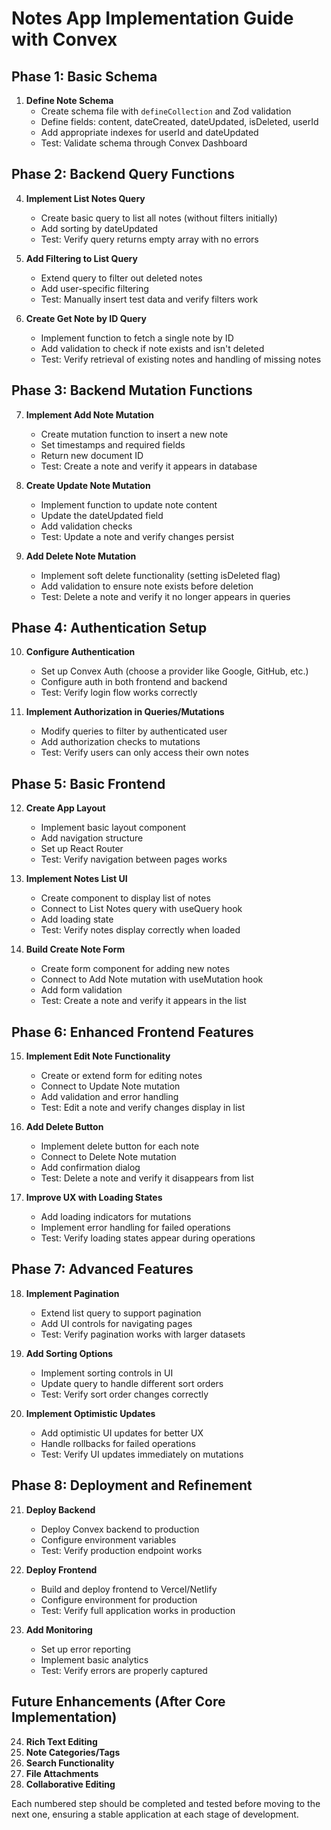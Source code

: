 # Notes App Implementation Guide with Convex

## Phase 1: Basic Schema

1. **Define Note Schema**
   - Create schema file with `defineCollection` and Zod validation
   - Define fields: content, dateCreated, dateUpdated, isDeleted, userId
   - Add appropriate indexes for userId and dateUpdated
   - Test: Validate schema through Convex Dashboard

## Phase 2: Backend Query Functions

4. **Implement List Notes Query**
   - Create basic query to list all notes (without filters initially)
   - Add sorting by dateUpdated
   - Test: Verify query returns empty array with no errors

5. **Add Filtering to List Query**
   - Extend query to filter out deleted notes
   - Add user-specific filtering
   - Test: Manually insert test data and verify filters work

6. **Create Get Note by ID Query**
   - Implement function to fetch a single note by ID
   - Add validation to check if note exists and isn't deleted
   - Test: Verify retrieval of existing notes and handling of missing notes

## Phase 3: Backend Mutation Functions

7. **Implement Add Note Mutation**
   - Create mutation function to insert a new note
   - Set timestamps and required fields
   - Return new document ID
   - Test: Create a note and verify it appears in database

8. **Create Update Note Mutation**
   - Implement function to update note content
   - Update the dateUpdated field
   - Add validation checks
   - Test: Update a note and verify changes persist

9. **Add Delete Note Mutation**
   - Implement soft delete functionality (setting isDeleted flag)
   - Add validation to ensure note exists before deletion
   - Test: Delete a note and verify it no longer appears in queries

## Phase 4: Authentication Setup

10. **Configure Authentication**
    - Set up Convex Auth (choose a provider like Google, GitHub, etc.)
    - Configure auth in both frontend and backend
    - Test: Verify login flow works correctly

11. **Implement Authorization in Queries/Mutations**
    - Modify queries to filter by authenticated user
    - Add authorization checks to mutations
    - Test: Verify users can only access their own notes

## Phase 5: Basic Frontend

12. **Create App Layout**
    - Implement basic layout component
    - Add navigation structure
    - Set up React Router
    - Test: Verify navigation between pages works

13. **Implement Notes List UI**
    - Create component to display list of notes
    - Connect to List Notes query with useQuery hook
    - Add loading state
    - Test: Verify notes display correctly when loaded

14. **Build Create Note Form**
    - Create form component for adding new notes
    - Connect to Add Note mutation with useMutation hook
    - Add form validation
    - Test: Create a note and verify it appears in the list

## Phase 6: Enhanced Frontend Features

15. **Implement Edit Note Functionality**
    - Create or extend form for editing notes
    - Connect to Update Note mutation
    - Add validation and error handling
    - Test: Edit a note and verify changes display in list

16. **Add Delete Button**
    - Implement delete button for each note
    - Connect to Delete Note mutation
    - Add confirmation dialog
    - Test: Delete a note and verify it disappears from list

17. **Improve UX with Loading States**
    - Add loading indicators for mutations
    - Implement error handling for failed operations
    - Test: Verify loading states appear during operations

## Phase 7: Advanced Features

18. **Implement Pagination**
    - Extend list query to support pagination
    - Add UI controls for navigating pages
    - Test: Verify pagination works with larger datasets

19. **Add Sorting Options**
    - Implement sorting controls in UI
    - Update query to handle different sort orders
    - Test: Verify sort order changes correctly

20. **Implement Optimistic Updates**
    - Add optimistic UI updates for better UX
    - Handle rollbacks for failed operations
    - Test: Verify UI updates immediately on mutations

## Phase 8: Deployment and Refinement

21. **Deploy Backend**
    - Deploy Convex backend to production
    - Configure environment variables
    - Test: Verify production endpoint works

22. **Deploy Frontend**
    - Build and deploy frontend to Vercel/Netlify
    - Configure environment for production
    - Test: Verify full application works in production

23. **Add Monitoring**
    - Set up error reporting
    - Implement basic analytics
    - Test: Verify errors are properly captured

## Future Enhancements (After Core Implementation)

24. **Rich Text Editing**
25. **Note Categories/Tags**
26. **Search Functionality**
27. **File Attachments**
28. **Collaborative Editing**

Each numbered step should be completed and tested before moving to the next one, ensuring a stable application at each stage of development.
